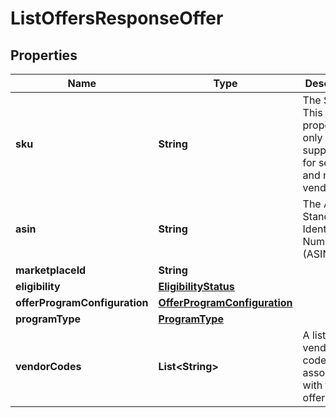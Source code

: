 # ListOffersResponseOffer

## Properties
Name | Type | Description | Notes
------------ | ------------- | ------------- | -------------
**sku** | **String** | The SKU. This property is only supported for sellers and not for vendors. |  [optional]
**asin** | **String** | The Amazon Standard Identification Number (ASIN). |  [optional]
**marketplaceId** | **String** |  |  [optional]
**eligibility** | [**EligibilityStatus**](EligibilityStatus.md) |  |  [optional]
**offerProgramConfiguration** | [**OfferProgramConfiguration**](OfferProgramConfiguration.md) |  |  [optional]
**programType** | [**ProgramType**](ProgramType.md) |  |  [optional]
**vendorCodes** | **List&lt;String&gt;** | A list of vendor codes associated with the offer. |  [optional]
